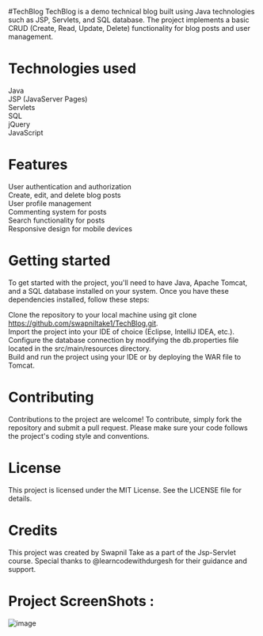 #TechBlog
TechBlog is a demo technical blog built using Java technologies such as JSP, Servlets, and SQL database. The project implements a basic CRUD (Create, Read, Update, Delete) functionality for blog posts and user management.

# Technologies used

Java <br>
JSP (JavaServer Pages) <br>
Servlets <br>
SQL <br>
jQuery <br>
JavaScript <br>


# Features

User authentication and authorization <br>
Create, edit, and delete blog posts <br>
User profile management <br>
Commenting system for posts <br>
Search functionality for posts <br>
Responsive design for mobile devices <br>

# Getting started

To get started with the project, you'll need to have Java, Apache Tomcat, and a SQL database installed on your system. Once you have these dependencies installed, follow these steps: 

Clone the repository to your local machine using git clone https://github.com/swapniltake1/TechBlog.git. <br>
Import the project into your IDE of choice (Eclipse, IntelliJ IDEA, etc.). <br>
Configure the database connection by modifying the db.properties file located in the src/main/resources directory. <br>
Build and run the project using your IDE or by deploying the WAR file to Tomcat. <br>

# Contributing

Contributions to the project are welcome! To contribute, simply fork the repository and submit a pull request. Please make sure your code follows the project's coding style and conventions.

# License

This project is licensed under the MIT License. See the LICENSE file for details.

# Credits

This project was created by Swapnil Take as a part of the Jsp-Servlet course. Special thanks to @learncodewithdurgesh for their guidance and support.

# Project ScreenShots : 

![image](https://user-images.githubusercontent.com/61576958/231082596-efee8957-66c5-4bc2-9d7d-782bc051ef87.png)
